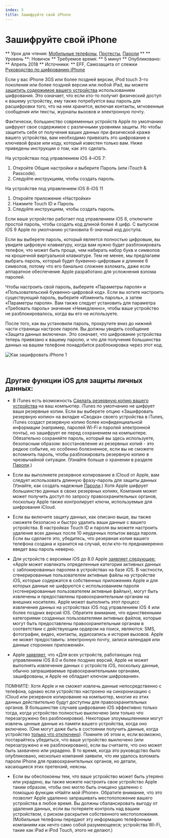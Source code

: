 ```yaml
---
index: 3
title: Зашифруйте свой iPhone
---
```

Зашифруйте свой iPhone
===========================

** Урок для чтения: [Мобильные телефоны](umbrella://communications/mobile-phones), [Протесты](umbrella://work/protests), [Пароли](umbrella://information/passwords) ** 
** Уровень **: Новичок ** 
Требуемое время: ** 5 минут ** 
Опубликовано: ** Апрель 2018 
** Источники: ** EFF, Самозащита от слежки [Руководство по шифрованию iPhone](https://ssd.eff.org/ru/module/%D1%80%D1%83%D0%BA%D0%BE%D0%B2%D0%BE%D0%B4%D1%81%D1%82%D0%B2%D0%BE-%D0%BF%D0%BE-%D1%88%D0%B8%D1%84%D1%80%D0%BE%D0%B2%D0%B0%D0%BD%D0%B8%D1%8E-iphone)

Если у вас iPhone 3GS или более поздней версии, iPod touch 3-го поколения или более поздней версии или любой iPad, вы можете [защитить содержимое вашего устройства](https://www.apple.com/privacy/privacy-built-in/) использованием шифрования. Это означает, что если кто-то получит физический доступ к вашему устройству, ему также потребуется ваш пароль для расшифровки того, что на нем хранится, включая контакты, мгновенные сообщения или тексты, журналы вызовов и электронную почту.

Фактически, большинство современных устройств Apple по умолчанию шифруют свое содержимое с различными уровнями защиты. Но чтобы защитить себя от получения ваших данных при физической краже вашего устройства, вам необходимо привязать это шифрование к ключевой фразе или коду, который известен только вам. Ниже приведены инструкции о том, как это сделать.

На устройствах под управлением iOS 4–iOS 7:

1.  Откройте Общие настройки и выберите Пароль (или iTouch & Passcode).
2.  Следуйте инструкциям, чтобы создать пароль.

На устройстве под управлением iOS 8-iOS 11

1.  Откройте приложение «Настройки»
2.  Нажмите Touch ID и Пароль
3.  Следуйте инструкциям, чтобы создать пароль.

Если ваше устройство работает под управлением iOS 8, отключите простой пароль, чтобы создать код длиной более 4 цифр. С выпуском iOS 9 Apple по умолчанию установила 6-значный код доступа.

Если вы выберете пароль, который является полностью цифровым, вы увидите цифровую клавиатуру, когда вам нужно будет разблокировать телефон, что может быть проще, чем набирать набор букв и символов на крошечной виртуальной клавиатуре. Тем не менее, мы предлагаем выбрать пароль, который будет буквенно-цифровым и длиннее 6 символов, потому что его банально сложнее взломать, даже если аппаратное обеспечение Apple разработано для усложнения взлома паролей.

Чтобы настроить свой пароль, выберите «Параметры пароля» и «Пользовательский буквенно-цифровой код». Если вы хотите настроить существующий пароль, выберите «Изменить пароль», а затем «Параметры пароля». Вам также следует установить для параметра «Требовать пароль» значение «Немедленно», чтобы ваше устройство не разблокировалось, когда вы его не используете.

После того, как вы установили пароль, прокрутите вниз до нижней части страницы настроек пароля. Вы должны увидеть сообщение «Защита данных включена». Это означает, что шифрование устройства теперь привязано к вашему паролю, и что для получения большинства данных на вашем телефоне понадобится разблокировка через этот код.

![Как зашифровать iPhone 1](howtoencryptyouriphone1.png)

 

Другие функции iOS для защиты личных данных: 
--------------------------------------------------------------------------------------------------------------------

*   В iTunes есть возможность [Сделать резервную копию вашего устройства](https://support.apple.com/en-us/HT203977) на ваш компьютер. iTunes по умолчанию не шифрует ваши резервные копии. Если вы выберете опцию «Зашифровать резервную копию» на вкладке «Сводка» своего устройства в iTunes, iTunes создаст резервную копию более конфиденциальной информации (например, паролей Wi-Fi и паролей электронной почты), но зашифрует ее перед сохранением на компьютере. Обязательно сохраняйте пароль, который вы здесь используете, безопасным образом: восстановление из резервных копий - это редкое событие, но особенно болезненное, если вы не сможете вспомнить пароль, чтобы разблокировать резервную копию в чрезвычайной ситуации. (Узнайте больше о хранении в разделе [Пароли](umbrella://information/passwords/advanced).)

*   Если вы выполняете резервное копирование в iCloud от Apple, вам следует использовать длинную фразу-пароль для защиты данных (Узнайте, как создать надежные [Пароли](umbrella://information/passwords/beginner).) Хотя Apple шифрует большинство данных в своих резервных копиях, Компания может может получить доступ по запросу правоохранительных органов, поскольку Apple также контролирует ключи, используемые для шифрования iCloud.

*   Если вы включите защиту данных, как описано выше, вы также сможете безопасно и быстро удалить ваши данные с вашего устройства. В настройках Touch ID и пароля вы можете настроить удаление всех данных после 10 неудачных попыток ввода пароля. Если вы сделаете это, убедитесь, что резервная копия вашего телефона создана и хранится на случай, если кто-то преднамеренно введет ваш пароль неверно.

*   Для устройств с версиями iOS до 8.0 Apple [заявляет следующее:](https://web.archive.org/web/20140902203916/http://www.apple.com/legal/more-resources/law-enforcement/) «Apple может извлекать определенные категории активных данных с заблокированных паролем в устройствах на базе iOS. В частности, сгенерированные пользователем активные файлы на устройстве iOS, которые содержатся в собственных приложениях Apple и для которых данные не шифруются с использованием пароля («сгенерированные пользователем активные файлы»), могут быть извлечены и предоставлены правоохранительным органам на внешних носителях. Apple может выполнить этот процесс извлечения данных на устройствах iOS под управлением iOS 4 или более поздних версий iOS. Обратите внимание, что единственными категориями созданных пользователями активных файлов, которые могут быть предоставлены правоохранительным органам в соответствии с действующим ордером на поиск, являются: SMS, фотографии, видео, контакты, аудиозапись и история вызовов. Apple не может предоставить: электронную почту, записи календаря или данные сторонних приложений».

*   Apple [заявляет](https://www.apple.com/legal/privacy/law-enforcement-guidelines-us.pdf), что «Для всех устройств, работающих под управлением iOS 8.0 и более поздних версий, Apple не может выполнять извлечение данных с устройств iOS, поскольку данные, обычно запрашиваемые правоохранительными органами, зашифрованы, и Apple не обладает ключом шифрования».

ПОМНИТЕ: Хотя Apple и не сможет извлечь данные непосредственно с телефона, однако если устройство настроено на синхронизацию с iCloud или резервное копирование на компьютер, многие из этих данных действительно будут доступны для правоохранительных органов. В большинстве случаев шифрование iOS эффективно только тогда, когда устройство полностью выключено (или только что перезагружено без разблокировки). Некоторые злоумышленники могут извлечь ценные данные из памяти вашего устройства, когда оно включено. (Они могут даже быть в состоянии получить данные, когда устройство [только что отключено](https://en.wikipedia.org/wiki/Cold_boot_attack)). Помните об этом и, если возможно, постарайтесь убедиться, что ваше устройство выключено (или перезагружено и не разблокировано), если вы считаете, что оно может быть захвачено или украдено. В то время, когда это руководство было опубликовано, несколько компаний заявили, что им удалось взломать пароли iPhone для правоохранительных органов, но детали, касающиеся этих претензий, неясны.

*   Если вы обеспокоены тем, что ваше устройство может быть утеряно или украдено, вы также можете настроить свое устройство Apple таким образом, чтобы оно могло быть очищено удаленно с помощью функции «Найти мой iPhone». Обратите внимание, что это позволит Apple удаленно запрашивать местоположение вашего устройства в любое время. Вы должны сбалансировать выгоду от удаления данных, если вы потеряете контроль над вашим устройством, с риском раскрытия собственного местоположения. (Мобильные телефоны передают эту информацию телефонным компаниям как нечто само собой разумеющееся; устройства Wi-Fi, такие как iPad и iPod Touch, этого не делают.)